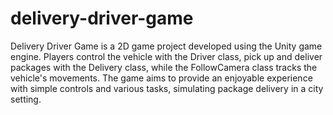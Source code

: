 # delivery-driver-game

Delivery Driver Game is a 2D game project developed using the Unity game engine. Players control the vehicle with the Driver class, pick up and deliver packages with the Delivery class, while the FollowCamera class tracks the vehicle's movements. The game aims to provide an enjoyable experience with simple controls and various tasks, simulating package delivery in a city setting.
